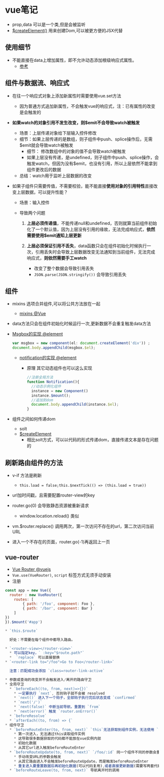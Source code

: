 # vue笔记

* prop,data 可以是一个类,但是会被监听
* [$createElement()](https://cn.vuejs.org/v2/guide/render-function.html#createElement-%E5%8F%82%E6%95%B0) 用来创建Dom,可以被更方便的JSX代替

## 使用细节

* 不能直接在data上增加属性，即不允许动态添加根级响应式属性。
  * [参考](https://segmentfault.com/q/1010000008472683)

## 组件与数据流、响应式

* 在往一个响应式对象上添加新属性时需要使用vue.set方法
  * 因为普通方式追加新属性，不会触发vue的响应式，注：已有属性的改变是会触发的
* **如果watch的对象引用不发生改变，则$emit不会导致watch被触发**
  * 场景：上层传递对象给下层输入控件修改
  * 细节：如果上层传递的是数组，则子组件中push、splice操作后，无需$emit就会导致watch被触发
    * 细节： 修改数组中的对象的值不会导致watch被触发
    * 如果上层没有传递，是undefined，则子组件中push、splice操作，会触发watch，但因为没有$emit，也没有引用，所以上层依然不能拿到组件更改后的数据
  * 总结：watch用于监听上层数据的改变

* 如果子组件只需要传值，不需要校验，能不能直接**使用对象的引用特性**直接改变上层数据，可以提升性能？
  * 场景：输入控件
  * 导致两个问题
  
    1. **上层必须传递值**，不能传递null和undefined，否则就算当前组件初始化了一个默认值，因为上层没有引用的缘故，无法完成响应式，**依然需要使用$emit通知上层更新**
    2. **上层必须保证引用不丢失**，data函数只会在组件初始化时候执行一次，引用丢失时会导致上层数据改变无法通知到当前组件，无法完成响应式，**则依然需要手工watch**

       * 改变了整个数据会导致引用丢失
       * `JSON.parse(JSON.stringify())` 会导致引用丢失

## 组件

* mixins 选项合并组件,可以将公共方法放在一起
  * [mixins @Vue](https://cn.vuejs.org/v2/guide/mixins.html)
* data方法只会在组件初始化时候运行一次,更新数据不会重复触发data方法
* [Msgbox的实现 @element](https://github.com/ElemeFE/element/blob/059448bf7dee7200c3413cf9d4546fd442e63de7/packages/message-box/src/main.js#L17)
  
  ```js
  var msgbox = new component(el: document.createElement('div')) ;
  document.body.appendChild(msgbox.$el);
  ```

  * [notification的实现 @element](https://github.com/ElemeFE/element/blob/ec3326e0bc7e30d2da8ecea21732eff09726ed7f/packages/notification/src/main.js)
    * 原理 其它动态组件也可以这么实现

      ```js
      //注册全局方法
      function Notification(){
        //动态示例化组件
        instance = new Component()
        instance.$mount();
        //追加到dom
        document.body.appendChild(instance.$el);
      }
      ```

* 组件之间如何传递dom
  * solt
  * [$createElement](https://www.jianshu.com/p/84cd41a5009c)
    * 相比solt方式，可以以代码的形式传递dom，直接传递文本是存在问题的

## 刷新路由组件的方法

* v-if 方法是刷新
  * `this.load = false;this.$nextTick(() => (this.load = true))`

* url加时间戳，且需要配置router-view的key
* router.go(0) 会导致静态资源被重新请求
  * window.location.reload() 类似
* vm.$router.replace() 调用两次，第一次访问不存在的url，第二次访问当前URL
* 进入一个不存在的页面，router.go(-1)再返回上一页

## vue-router

* [Vue Router @vuejs](https://router.vuejs.org/zh/)
* `Vue.use(VueRouter)`, `script` 标签方式无须手动安装
* 注册

```js
const app = new Vue({
  router : new VueRouter({
    routes: [
        { path: '/foo', component: Foo },
        { path: '/bar', component: Bar }
    ]
})
}).$mount('#app')

* `this.$route`

  好处：不需要在每个组件中都导入路由。

* `<router-view></router-view>`
  * 可以指定key，` :key="$route.path"`
  *  `replace` 可以直接替换
* `<router-link to="/foo">Go to Foo</router-link>`

  注意：匹配成功会添加 `class=router-link-active`

* 参数或查询的改变并不会触发进入/离开的路由守卫
* 全局守卫
  * `beforeEach((to, from, next)=>{})`
    * 一定要执行 `next`, 否则钩子就不会被 resolved
    * `next()` 进入下一个钩子，全部钩子执行完后状态变成 `confirmed`
    * `next('/')`
    * `next(false)` 中断当前导航，重置到 `from`
    * `next(error)` 触发 `router.onError()`
  * `beforeResolve`
  * `afterEach((to, from) => {`
* 组件守卫
  * `beforeRouteEnter(to, from, next)` `this`无法获取到组件实例，无法使用 `this`
    * 第一次进入，无法通过this读取组件实例
    * 这导致很多数据获取的代码都不能放在vue实例内部
    * 初始化数据
    * 从其它url进入触发beforeRouteEnter
  * `beforeRouteUpdate(to, from, next)` `/foo/:id` 同一个组件不同的参数会重新渲染
    * 手动改变URL的参数会触发
    * 从其它路由进入不会触发beforeRouteUpdate，而是触发beforeRouteEnter
    * 重复进入要重置数据后再初始化数据(可以代码复用),或者直接更新数据(需要写两套代码)
  * `beforeRouteLeave(to, from, next)` 导航离开时的调用
